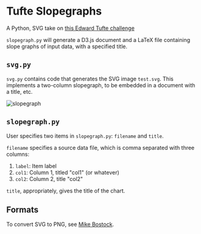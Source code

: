 Tufte Slopegraphs
=================

A Python, SVG take on [this Edward Tufte
challenge](http://www.edwardtufte.com/bboard/q-and-a-fetch-msg?msg_id=0003nk)

`slopegraph.py` will generate a D3.js document and a LaTeX file containing
slope graphs of input data, with a specified title.

`svg.py`
--------
`svg.py` contains code that generates the SVG image `test.svg`. This
implements a two-column slopegraph, to be embedded in a document with
a title, etc.

![slopegraph](https://raw.githubusercontent.com/mhlinder/tufte-slopegraph/master/test.png)

`slopegraph.py`
---------------
User specifies two items in `slopegraph.py`: `filename` and `title`.

`filename` specifies a source data file, which is comma separated with three
columns:

1. `label`: Item label
2. `col1`: Column 1, titled "col1" (or whatever)
3. `col2`: Column 2, title "col2"

`title`, appropriately, gives the title of the chart.

Formats
-------
To convert SVG to PNG, see [Mike
Bostock](http://bl.ocks.org/mbostock/6466603).
